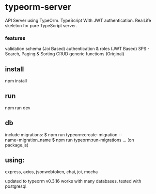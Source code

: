 # typeorm-server
API Server using TypeOrm. TypeScript With JWT authentication.
RealLife skeleton for pure TypeScript server.
### features
validation schema (Joi Based)
authentication & roles (JWT Based)
SPS - Search, Paging & Sorting CRUD generic functions (Original)

## install
npm install

## run
npm run dev

## db
include migrations:
 $ npm run typeorm:create-migration --name=migration_name
 $ npm run typeorm:run-migrations
 ... (on package.js)

 ## using:
 express, axios, jsonwebtoken, chai, joi, mocha

 updated to typeorm v0.3.16
 works with many databases.
 tested with postgresql.


